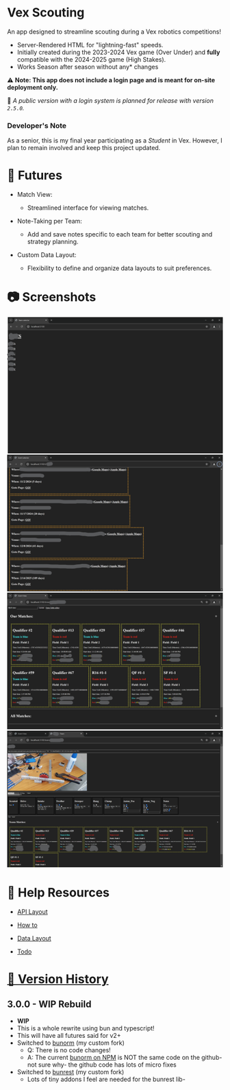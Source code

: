 # Vex Scouting

An app designed to streamline scouting during a Vex robotics competitions!

- Server-Rendered HTML for "lightning-fast" speeds.
- Initially created during the 2023-2024 Vex game (Over Under) and **fully** compatible with the 2024-2025 game (High Stakes).
- Works Season after season without any* changes

⚠️ **Note: This app does not include a login page and is meant for on-site deployment only.**

🚀 *A public version with a login system is planned for release with version `2.5.0`.*

### Developer's Note
As a senior, this is my final year participating as a *Student* in Vex. However, I plan to remain involved and keep this project updated.


# 🔮 Futures

- Match View:
    - Streamlined interface for viewing matches.

- Note-Taking per Team:
    - Add and save notes specific to each team for better scouting and strategy planning.

- Custom Data Layout:
    - Flexibility to define and organize data layouts to suit preferences.

# 📷 Screenshots

![Main page picture](docs/imgs/main.png)
![Team page picture](docs/imgs/team.png)
![Match list picture](docs/imgs/time.png)
![Team info picture](docs/imgs/teamInfo.png)


# 📖 Help Resources

- [API Layout](/docs/apiRoutes.md)

- [How to](/docs/howTo.md)

- [Data Layout](/docs/layout.md)

- [Todo](/TODO.md)

# [🔖 Version History](./versions.md)

## 3.0.0 - WIP Rebuild

- **__WIP__**
- This is a whole rewrite using bun and typescript!
- This will have all futures said for v2+
- Switched to [bunorm](https://github.com/airplanegobrr/BunORM/) (my custom fork)
    - Q: There is no code changes!
    - A: The current [bunorm on NPM](https://www.npmjs.com/package/bunorm) is NOT the same code on the github- not sure why- the github code has lots of micro fixes
- Switched to [bunrest](https://github.com/airplaneGobrr/bunrest) (my custom fork)
    - Lots of tiny addons I feel are needed for the bunrest lib-
